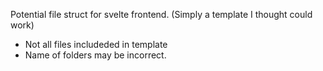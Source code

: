 Potential file struct for svelte frontend. (Simply a template I thought could work)

- Not all files includeded in template
- Name of folders may be incorrect.
